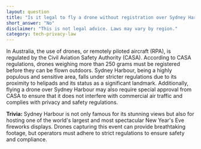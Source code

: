 ```yaml
---
layout: question
title: "Is it legal to fly a drone without registration over Sydney Harbour?"
short_answer: "No"
disclaimer: "This is not legal advice. Laws may vary by region."
category: tech-privacy-law
---
```

In Australia, the use of drones, or remotely piloted aircraft (RPA), is regulated by the Civil Aviation Safety Authority (CASA). According to CASA regulations, drones weighing more than 250 grams must be registered before they can be flown outdoors. Sydney Harbour, being a highly populous and sensitive area, falls under stricter regulations due to its proximity to helipads and its status as a significant landmark. Additionally, flying a drone over Sydney Harbour may also require special approval from CASA to ensure that it does not interfere with commercial air traffic and complies with privacy and safety regulations.

**Trivia:** Sydney Harbour is not only famous for its stunning views but also for hosting one of the world's largest and most spectacular New Year's Eve fireworks displays. Drones capturing this event can provide breathtaking footage, but operators must adhere to strict regulations to ensure safety and compliance.
